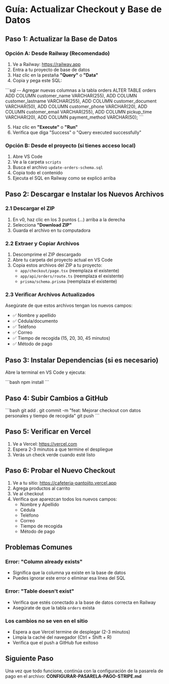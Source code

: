 # Guía: Actualizar Checkout y Base de Datos

## Paso 1: Actualizar la Base de Datos

### Opción A: Desde Railway (Recomendado)

1. Ve a Railway: https://railway.app
2. Entra a tu proyecto de base de datos
3. Haz clic en la pestaña **"Query"** o **"Data"**
4. Copia y pega este SQL:

\`\`\`sql
-- Agregar nuevas columnas a la tabla orders
ALTER TABLE orders 
ADD COLUMN customer_name VARCHAR(255),
ADD COLUMN customer_lastname VARCHAR(255),
ADD COLUMN customer_document VARCHAR(50),
ADD COLUMN customer_phone VARCHAR(20),
ADD COLUMN customer_email VARCHAR(255),
ADD COLUMN pickup_time VARCHAR(20),
ADD COLUMN payment_method VARCHAR(50);
\`\`\`

5. Haz clic en **"Execute"** o **"Run"**
6. Verifica que diga "Success" o "Query executed successfully"

### Opción B: Desde el proyecto (si tienes acceso local)

1. Abre VS Code
2. Ve a la carpeta `scripts`
3. Busca el archivo `update-orders-schema.sql`
4. Copia todo el contenido
5. Ejecuta el SQL en Railway como se explicó arriba

## Paso 2: Descargar e Instalar los Nuevos Archivos

### 2.1 Descargar el ZIP

1. En v0, haz clic en los 3 puntos (...) arriba a la derecha
2. Selecciona **"Download ZIP"**
3. Guarda el archivo en tu computadora

### 2.2 Extraer y Copiar Archivos

1. Descomprime el ZIP descargado
2. Abre tu carpeta del proyecto actual en VS Code
3. Copia estos archivos del ZIP a tu proyecto:
   - `app/checkout/page.tsx` (reemplaza el existente)
   - `app/api/orders/route.ts` (reemplaza el existente)
   - `prisma/schema.prisma` (reemplaza el existente)

### 2.3 Verificar Archivos Actualizados

Asegúrate de que estos archivos tengan los nuevos campos:
- ✅ Nombre y apellido
- ✅ Cédula/documento
- ✅ Teléfono
- ✅ Correo
- ✅ Tiempo de recogida (15, 20, 30, 45 minutos)
- ✅ Método de pago

## Paso 3: Instalar Dependencias (si es necesario)

Abre la terminal en VS Code y ejecuta:

\`\`\`bash
npm install
\`\`\`

## Paso 4: Subir Cambios a GitHub

\`\`\`bash
git add .
git commit -m "feat: Mejorar checkout con datos personales y tiempo de recogida"
git push
\`\`\`

## Paso 5: Verificar en Vercel

1. Ve a Vercel: https://vercel.com
2. Espera 2-3 minutos a que termine el despliegue
3. Verás un check verde cuando esté listo

## Paso 6: Probar el Nuevo Checkout

1. Ve a tu sitio: https://cafeteria-pantojito.vercel.app
2. Agrega productos al carrito
3. Ve al checkout
4. Verifica que aparezcan todos los nuevos campos:
   - Nombre y Apellido
   - Cédula
   - Teléfono
   - Correo
   - Tiempo de recogida
   - Método de pago

## Problemas Comunes

### Error: "Column already exists"
- Significa que la columna ya existe en la base de datos
- Puedes ignorar este error o eliminar esa línea del SQL

### Error: "Table doesn't exist"
- Verifica que estés conectado a la base de datos correcta en Railway
- Asegúrate de que la tabla `orders` exista

### Los cambios no se ven en el sitio
- Espera a que Vercel termine de desplegar (2-3 minutos)
- Limpia la caché del navegador (Ctrl + Shift + R)
- Verifica que el push a GitHub fue exitoso

## Siguiente Paso

Una vez que todo funcione, continúa con la configuración de la pasarela de pago en el archivo:
**CONFIGURAR-PASARELA-PAGO-STRIPE.md**
